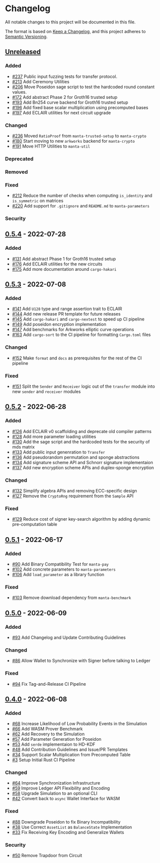 # Changelog
All notable changes to this project will be documented in this file.

The format is based on [Keep a Changelog](https://keepachangelog.com/en/1.0.0/), and this project adheres to [Semantic Versioning](https://semver.org/spec/v2.0.0.html).

## [Unreleased]
### Added
- [\#237](https://github.com/Manta-Network/manta-rs/pull/237) Public input fuzzing tests for transfer protocol. 
- [\#213](https://github.com/Manta-Network/manta-rs/pull/197) Add Ceremony Utilities
- [\#206](https://github.com/Manta-Network/manta-rs/pull/206) Move Poseidon sage script to test the hardcoded round constant values. 
- [\#172](https://github.com/Manta-Network/manta-rs/pull/172) Add abstract Phase 2 for Groth16 trusted setup 
- [\#193](https://github.com/Manta-Network/manta-rs/pull/193) Add Bn254 curve backend for Groth16 trusted setup
- [\#196](https://github.com/Manta-Network/manta-rs/pull/172) Add fixed base scalar multiplication using precomputed bases
- [\#197](https://github.com/Manta-Network/manta-rs/pull/197) Add ECLAIR utilities for next circuit upgrade

### Changed
- [\#236](https://github.com/Manta-Network/manta-rs/pull/236) Moved `RatioProof` from `manta-trusted-setup` to `manta-crypto`
- [\#180](https://github.com/Manta-Network/manta-rs/pull/180) Start moving to new `arkworks` backend for `manta-crypto`
- [\#191](https://github.com/Manta-Network/manta-rs/pull/191) Move HTTP Utilities to `manta-util`

### Deprecated

### Removed

### Fixed
- [\#212](https://github.com/Manta-Network/manta-rs/pull/212) Reduce the number of checks when computing `is_identity` and `is_symmetric` on matrices
- [\#220](https://github.com/Manta-Network/manta-rs/pull/220) Add support for `.gitignore` and `README.md` to `manta-parameters`

### Security

## [0.5.4] - 2022-07-28
### Added
- [\#131](https://github.com/Manta-Network/manta-rs/pull/131) Add abstract Phase 1 for Groth16 trusted setup
- [\#176](https://github.com/Manta-Network/manta-rs/pull/176) Add ECLAIR utilities for the new circuits
- [\#175](https://github.com/Manta-Network/manta-rs/pull/175) Add more documentation around `cargo-hakari`

## [0.5.3] - 2022-07-08
### Added
- [\#141](https://github.com/Manta-Network/manta-rs/pull/141) Add `U128` type and range assertion trait to ECLAIR
- [\#144](https://github.com/Manta-Network/manta-rs/pull/144) Add new release PR template for future releases
- [\#145](https://github.com/Manta-Network/manta-rs/pull/145) Add `cargo-hakari` and `cargo-nextest` to speed up CI pipeline
- [\#149](https://github.com/Manta-Network/manta-rs/pull/149) Add poseidon encryption implementation
- [\#147](https://github.com/Manta-Network/manta-rs/pull/147) Add benchmarks for Arkworks elliptic curve operations
- [\#163](https://github.com/Manta-Network/manta-rs/pull/163) Add `cargo-sort` to the CI pipeline for formatting `Cargo.toml` files

### Changed
- [\#152](https://github.com/Manta-Network/manta-rs/pull/152) Make `format` and `docs` as prerequisites for the rest of the CI pipeline

### Fixed
- [\#151](https://github.com/Manta-Network/manta-rs/pull/151) Split the `Sender` and `Receiver` logic out of the `transfer` module into new `sender` and `receiver` modules

## [0.5.2] - 2022-06-28
### Added
- [\#126](https://github.com/Manta-Network/manta-rs/pull/126) Add ECLAIR v0 scaffolding and deprecate old compiler patterns
- [\#128](https://github.com/Manta-Network/manta-rs/pull/128) Add more parameter loading utilities
- [\#130](https://github.com/Manta-Network/manta-rs/pull/130) Add the sage script and the hardcoded tests for the security of mds matrix
- [\#133](https://github.com/Manta-Network/manta-rs/pull/133) Add public input genenration to `Transfer`
- [\#136](https://github.com/Manta-Network/manta-rs/pull/136) Add pseudorandom permutation and sponge abstractions
- [\#134](https://github.com/Manta-Network/manta-rs/pull/134) Add signature scheme API and Schnorr signature implementaion
- [\#137](https://github.com/Manta-Network/manta-rs/pull/137) Add new encryption scheme APIs and duplex-sponge encryption

### Changed
- [\#132](https://github.com/Manta-Network/manta-rs/pull/132) Simplify algebra APIs and removing ECC-specific design
- [\#127](https://github.com/Manta-Network/manta-rs/pull/127) Remove the `CryptoRng` requirement from the `Sample` API

### Fixed
- [\#129](https://github.com/Manta-Network/manta-rs/pull/129) Reduce cost of signer key-search algorithm by adding dynamic pre-computation table

## [0.5.1] - 2022-06-17
### Added
- [\#90](https://github.com/Manta-Network/manta-rs/pull/90) Add Binary Compatibility Test for `manta-pay`
- [\#102](https://github.com/Manta-Network/manta-rs/pull/102) Add concrete parameters to `manta-parameters`
- [\#106](https://github.com/Manta-Network/manta-rs/pull/106) Add `load_parameter` as a library function

### Fixed
- [\#103](https://github.com/Manta-Network/manta-rs/pull/103) Remove download dependency from `manta-benchmark`

## [0.5.0] - 2022-06-09
### Added
- [\#93](https://github.com/Manta-Network/manta-rs/pull/93) Add Changelog and Update Contributing Guidelines

### Changed
- [\#86](https://github.com/Manta-Network/manta-rs/pull/86) Allow Wallet to Synchronize with Signer before talking to Ledger

### Fixed
- [\#94](https://github.com/Manta-Network/manta-rs/pull/94) Fix Tag-and-Release CI Pipeline

## [0.4.0] - 2022-06-08
### Added
- [\#68](https://github.com/Manta-Network/manta-rs/pull/68) Increase Likelihood of Low Probability Events in the Simulation
- [\#66](https://github.com/Manta-Network/manta-rs/pull/66) Add WASM Prover Benchmark
- [\#62](https://github.com/Manta-Network/manta-rs/pull/62) Add Recovery to the Simulation
- [\#57](https://github.com/Manta-Network/manta-rs/pull/57) Add Parameter Generation for Poseidon
- [\#53](https://github.com/Manta-Network/manta-rs/pull/53) Add `serde` implementaion to HD-KDF
- [\#48](https://github.com/Manta-Network/manta-rs/pull/48) Add Contribution Guidelines and Issue/PR Templates
- [\#34](https://github.com/Manta-Network/manta-rs/pull/34) Support Scalar Multiplication from Precomputed Table
- [\#3](https://github.com/Manta-Network/manta-rs/pull/3) Setup Initial Rust CI Pipeline

### Changed
- [\#64](https://github.com/Manta-Network/manta-rs/pull/64) Improve Synchronization Infrastructure
- [\#59](https://github.com/Manta-Network/manta-rs/pull/59) Improve Ledger API Flexibility and Encoding
- [\#58](https://github.com/Manta-Network/manta-rs/pull/58) Upgrade Simulation to an optional CLI
- [\#42](https://github.com/Manta-Network/manta-rs/pull/42) Convert back to `async` Wallet Interface for WASM

### Fixed
- [\#88](https://github.com/Manta-Network/manta-rs/pull/88) Downgrade Poseidon to fix Binary Incompatibility
- [\#38](https://github.com/Manta-Network/manta-rs/pull/38) Use Correct `AssetList` as `BalanceState` Implementation
- [\#33](https://github.com/Manta-Network/manta-rs/pull/33) Fix Receiving Key Encoding and Generalize Wallets

### Security
- [\#50](https://github.com/Manta-Network/manta-rs/pull/50) Remove Trapdoor from Circuit

[Unreleased]: https://github.com/Manta-Network/manta-rs/compare/v0.5.4...HEAD
[0.5.4]: https://github.com/Manta-Network/manta-rs/releases/tag/v0.5.4
[0.5.3]: https://github.com/Manta-Network/manta-rs/releases/tag/v0.5.3
[0.5.2]: https://github.com/Manta-Network/manta-rs/releases/tag/v0.5.2
[0.5.1]: https://github.com/Manta-Network/manta-rs/releases/tag/v0.5.1
[0.5.0]: https://github.com/Manta-Network/manta-rs/releases/tag/v0.5.0
[0.4.0]: https://github.com/Manta-Network/manta-rs/releases/tag/v0.4.0

